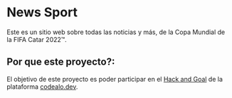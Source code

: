 # News Sport

Este es un sitio web sobre todas las noticias y más, de la Copa Mundial de la FIFA Catar 2022™.

## Por que este proyecto?:

El objetivo de este proyecto es poder participar en el [Hack and Goal](https://www.codealo.dev/concurso-hackandgol) de la plataforma [codealo.dev](https://www.codealo.dev).
